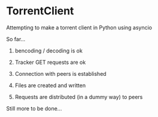 # TorrentClient

Attempting to make a torrent client in Python using asyncio

So far...

1) bencoding / decoding is ok

2) Tracker GET requests are ok

3) Connection with peers is established

4) Files are created and written

5) Requests are distributed (in a dummy way) to peers

Still more to be done...
